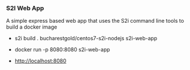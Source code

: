 ### S2I Web App

A simple express based web app that uses the S2i command line tools to build a docker image

* s2i build . bucharestgold/centos7-s2i-nodejs  s2i-web-app

* docker run -p 8080:8080 s2i-web-app

* [http://localhost:8080](http://localhost:8080)

